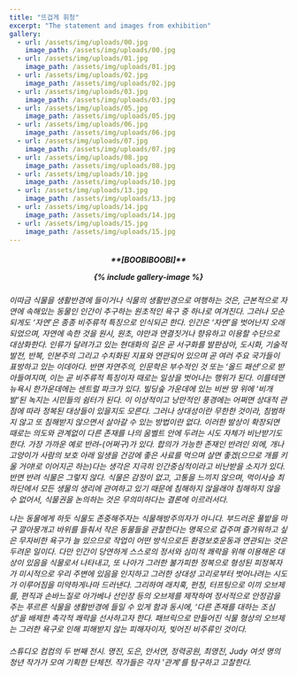 ```yaml
---
title: "뜨겁게 휘청"
excerpt: "The statement and images from exhibition"
gallery: 
  - url: /assets/img/uploads/00.jpg
    image_path: /assets/img/uploads/00.jpg
  - url: /assets/img/uploads/01.jpg
    image_path: /assets/img/uploads/01.jpg
  - url: /assets/img/uploads/02.jpg
    image_path: /assets/img/uploads/02.jpg
  - url: /assets/img/uploads/03.jpg
    image_path: /assets/img/uploads/03.jpg
  - url: /assets/img/uploads/05.jpg
    image_path: /assets/img/uploads/05.jpg
  - url: /assets/img/uploads/06.jpg
    image_path: /assets/img/uploads/06.jpg
  - url: /assets/img/uploads/07.jpg
    image_path: /assets/img/uploads/07.jpg
  - url: /assets/img/uploads/08.jpg
    image_path: /assets/img/uploads/08.jpg
  - url: /assets/img/uploads/10.jpg
    image_path: /assets/img/uploads/10.jpg
  - url: /assets/img/uploads/13.jpg
    image_path: /assets/img/uploads/13.jpg
  - url: /assets/img/uploads/14.jpg
    image_path: /assets/img/uploads/14.jpg
  - url: /assets/img/uploads/15.jpg
    image_path: /assets/img/uploads/15.jpg
---
```

 
<center><h5> **[BOOBIBOOBI]**
              
{% include gallery-image %}

  <h6><div style="text-align: left">이따금 식물을 생활반경에 들이거나 식물의 생활반경으로 여행하는 것은, 근본적으로 자연에 속해있는 동물인 인간이 추구하는 원초적인 욕구 중 하나로 여겨진다. 그러나 모순되게도 ‘자연’은 종종 비주류적 특징으로 인식되곤 한다. 인간은 ‘자연’을 벗어난지 오래되었으며, 자연에 속한 것을 원시, 원초, 야만과 연결짓거나 향유하고 이용할 수단으로 대상화한다. 인류가 달려가고 있는 현대화의 길은 곧 서구화를 발판삼아, 도시화, 기술적 발전, 반복, 인본주의 그리고 수치화된 지표와 연관되어 있으며 곧 여러 주요 국가들이 표방하고 있는 이데아다. 반면 자연주의, 인문학은 부수적인 것 또는 ‘올드 패션’으로 받아들여지며, 이는 곧 비주류적 특징이자 때로는 일상을 벗어나는 행위가 된다. 이를테면 뉴욕시 한가운데에는 센트럴 파크가 있다. 빌딩숲 가운데에 있는 비싼 땅 위에 ‘비개발’된 녹지는 시민들의 쉼터가 된다. 이 이상적이고 낭만적인 풍경에는 어쩌면 상대적 관점에 따라 정복된 대상들이 있을지도 모른다.
그러나 상대성이란 무한한 것이라, 침범하지 않고 또 침해받지 않으면서 살아갈 수 있는 방법이란 없다. 이러한 발상이 확장되면 때로는 의도와 관계없이 다른 존재를 나의 움벨트 안에 두려는 시도 자체가 비난받기도 한다. 가장 가까운 예로 반려-(어쩌구)가 있다. 합의가 가능한 존재인 반려인 외에, 개나 고양이가 사람의 보호 아래 일생을 건강에 좋은 사료를 먹으며 살면 좋겠(으므로 개를 키울 거야!로 이어지곤 하는)다는 생각은 지극히 인간중심적이라고 비난받을 소지가 있다. 반면 반려 식물은 그렇지 않다. 식물은 감정이 없고, 고통을 느끼지 않으며, 먹이사슬 최하단에서 모든 생물의 생리에 관여하고 있기 때문에 침해하지 않을래야 침해하지 않을 수 없어서, 식물권을 논의하는 것은 무의미하다는 결론에 이르러서다.
   
나는 동물에게 하듯 식물도 존중해주자는 식물해방주의자가 아니다. 부드러운 풀밭을 마구 깔아뭉개고 바위를 들춰서 작은 동물들을 관찰한다는 명목으로 겁주며 즐거워하고 싶은 무자비한 욕구가 늘 있으므로 작업이 어떤 방식으로든 환경보호운동과 연관되는 것은 두려운 일이다. 다만 인간이 당연하게 스스로의 정서와 심미적 쾌락을 위해 이용해온 대상이 있음을 식물로서 나타내고, 또 나아가 그러한 불가피한 정복으로 형성된 피정복자가 미시적으로 우리 주변에 있음을 인지하고 그러한 상대성 고리로부터 벗어나려는 시도가 이루어짐을 미약하게나마 드러낸다.
그리하여 래치훅, 펀칭, 터프팅으로 이끼 오브제를, 편직과 손바느질로 아가베나 선인장 등의 오브제를 제작하여 정서적으로 안정감을 주는 푸르른 식물을 생활반경에 들일 수 있게 함과 동시에, ‘다른 존재를 대하는 조심성’을 배제한 촉각적 쾌락을 선사하고자 한다. 패브릭으로 만들어진 식물 형상의 오브제는 그러한 욕구로 인해 피해받지 않는 피해자이자, 빚어진 비주류인 것이다.
              
  <h6><div style="text-align: left"> 스튜디오 컴컴의 두 번째 전시. 명진, 도은, 안서연, 정력공원, 최영진, Judy 여섯 명의 청년 작가가 모여 기획한 단체전. 작가들은 각자 '관계'를 탐구하고 고찰한다.
        
                        
                        
